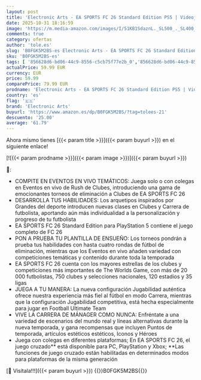 ```yaml
---
layout: post
title: 'Electronic Arts - EA SPORTS FC 26 Standard Edition PS5 | Videojuegos | Castellano'
date: 2025-10-31 18:16:59
image: 'https://m.media-amazon.com/images/I/51KB1SdaznL._SL500_._SL400_.jpg'
comments: true
category: ofertas
author: 'tole.es'
slug: 'B0FGK5M2BS-es Electronic Arts - EA SPORTS FC 26 Standard Edition PS5 |...'
sku: 'B0FGK5M2BS-es'
tags: [ '856628d6-bd06-44c9-8556-c5cb75f77e2b_0','856628d6-bd06-44c9-8556-c5cb75f77e2b_2201','856628d6-bd06-44c9-8556-c5cb75f77e2b_3001','856628d6-bd06-44c9-8556-c5cb75f77e2b_3601','856628d6-bd06-44c9-8556-c5cb75f77e2b_401','Arborist Merchandising Root','ES_POI_FC26','Hardware y juegos para PlayStation 5','Juegos para PlayStation 5','Preventa de Videojuegos','Self Service','Special Features Stores','Tienda de consolas y videojuegos infantiles','Videojuegos','Videojuegos más esperados','electronic arts','ps5','🇪🇸', ]
actualPrice: 59.99 EUR
currency: EUR
price: 59.99
comparePrice: 79.99 EUR
prodname: 'Electronic Arts - EA SPORTS FC 26 Standard Edition PS5 | Videojuegos | Castellano'
country: 'es'
flag: '🇪🇸'
brand: 'Electronic Arts'
buyurl: 'https://www.amazon.es/dp/B0FGK5M2BS/?tag=tolees-21'
descuento: '25.00'
average: '61.79'
---
```


Ahora mismo tienes [{{< param title >}}]({{< param buyurl >}}) en el siguiente enlace!

[![{{< param prodname >}}]({{< param image >}})]({{< param buyurl >}})

🔎:

- COMPITE EN EVENTOS EN VIVO TEMÁTICOS: Juega solo o con colegas en Eventos en vivo de Rush de Clubes, introduciendo una gama de emocionantes torneos de eliminación a Clubes de EA SPORTS FC 26
- DESARROLLA TUS HABILIDADES: Los arquetipos inspirados por Grandes del deporte introducen nuevas clases en Clubes y Carrera de futbolista, aportando aún más individualidad a la personalización y progreso de tu futbolista
- EA SPORTS FC 26 Standard Edition para PlayStation 5 contiene el juego completo de FC 26
- PON A PRUEBA TU PLANTILLA DE ENSUEÑO: Los torneos pondrán a prueba tus habilidades con hasta cuatro rondas de fútbol de eliminación, mientras que los Eventos en vivo añaden variedad con competiciones temáticas y contenido durante toda la temporada
- EA SPORTS FC 26 cuenta con los mayores estrellas de los clubes y competiciones más importantes de The Worlds Game, con más de 20 000 futbolistas, 750 clubes y selecciones nacionales, 120 estadios y 35 ligas
- JUEGA A TU MANERA: La nueva configuración Jugabilidad auténtica ofrece nuestra experiencia más fiel al fútbol en modo Carrera, mientras que la configuración Jugabilidad competitiva, está hecha especialmente para jugar en Football Ultimate Team
- VIVE LA CARRERA DE MÁNAGER COMO NUNCA: Enfréntate a una variedad de escenarios del mundo real y líneas alternativas durante la nueva temporada, y gana recompensas que incluyen Puntos de temporada, artículos estéticos estéticos, Iconos y Héroes
- Juega con colegas en diferentes plataformas; En EA SPORTS FC 26, el juego cruzado** está disponible para PC, PlayStation y Xbox; **Las funciones de juego cruzado están habilitadas en determinados modos para plataformas de la misma generación

[🛒 Visítala!!!]({{< param buyurl >}})
{{<world>}}B0FGK5M2BS{{</world>}}
